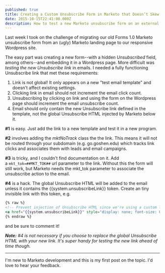 ```yaml
---
published: true
title: Creating a Custom Unsubscribe Form in Marketo that Doesn’t Skew Email Analytics
date: 2015-10-15T22:41:00.000Z
description: How to test a new Marketo unsubscribe form on an external page before going live
---
```

Last week I took on the challenge of migrating our old Forms 1.0 Marketo unsubscribe form from an (ugly) Marketo landing page to our responsive Wordpress site. 

The easy part was creating a new form--with a hidden _Unsubscribed_ field, among others--and embedding it in a Wordpress page. More difficult was _testing the new Unsubscribe link_ in emails. I needed a fully functioning Unsubscribe link that met these requirements:

1.  Link is not global! It only appears on a new "test email template" and doesn't affect existing settings.
2.  Clicking link in email should not increment the email click count.
3.  Unsubscribing by clicking on link and using the form on the Wordpress page should increment the email unsubscribe count.
4.  Email should only contain the new Unsubscribe link defined in the template, not the global Unsubscribe HTML injected by Marketo below it.

**#1** is easy. Just add the link to a new template and test it in a new program. 

**#2** involves adding the _mktNoTrack_ class the the link. This means it will not be routed through your subdomain (e.g. go.goshen.edu) which tracks link clicks and associates them with leads and email campaigns. 

**#3** is tricky, and I couldn't find documentation on it. Add a `mkt_tok=##MKT_TOK##` url parameter to the link. Without this the form will still work, but Marketo needs the mkt_tok parameter to associate the unsubscribe action to the email. 

**#4** is a hack. The global Unsubscribe HTML will be added to the email unless it contains the \{\{system.unsubscribeLink\}\} token. Create an tiny invisible link with this token, e.g. 

```handlebars
{% raw %}
<!-- Prevent injection of Unsubscribe HTML since we're using a custom link -->
<a href="{{system.unsubscribeLink}}" style="display: none; font-size: 0; color: transparent"></a>
{% endraw %}
```

and be sure to comment it! 

_**Note:** #4 is not necessary if you choose to replace the global Unsubscribe HTML with your new link. It's super handy for testing the new link ahead of time though._

* * *

I'm new to Marketo development and this is my first post on the topic. I'd love to hear your feedback.